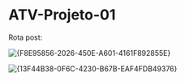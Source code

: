 # ATV-Projeto-01

Rota post:

![{F8E95856-2026-450E-A601-4161F892855E}](https://github.com/user-attachments/assets/bc7b9ec6-e213-45b6-ad8e-cccf2abba53d)

![{13F44B38-0F6C-4230-B67B-EAF4FDB49376}](https://github.com/user-attachments/assets/20623143-3c54-4b32-a1dc-ec8baf2c091f)

